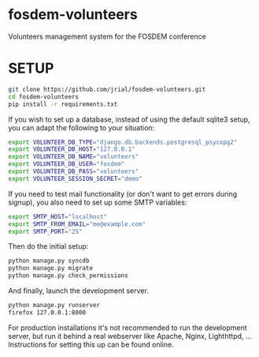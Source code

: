 fosdem-volunteers
=================

Volunteers management system for the FOSDEM conference

SETUP
=====
```bash
git clone https://github.com/jrial/fosdem-volunteers.git
cd fosdem-volunteers
pip install -r requirements.txt
```

If you wish to set up a database, instead of using the default sqlite3 setup, you can adapt the following to your situation:

```bash
export VOLUNTEER_DB_TYPE="django.db.backends.postgresql_psycopg2"
export VOLUNTEER_DB_HOST="127.0.0.1"
export VOLUNTEER_DB_NAME="volunteers"
export VOLUNTEER_DB_USER="fosdem"
export VOLUNTEER_DB_PASS="volunteers"
export VOLUNTEER_SESSION_SECRET="demo"
```

If you need to test mail functionality (or don't want to get errors during signup), you also need to set up some SMTP variables:

```bash
export SMTP_HOST="localhost"
export SMTP_FROM_EMAIL="me@example.com"
export SMTP_PORT="25"
```

Then do the initial setup:

```bash
python manage.py syncdb
python manage.py migrate
python manage.py check_permissions
```

And finally, launch the development server.

```bash
python manage.py runserver
firefox 127.0.0.1:8000
```

For production installations it's not recommended to run the development server, but run it behind a real webserver like Apache, Nginx, Lighthttpd, ... Instructions for setting this up can be found online.
